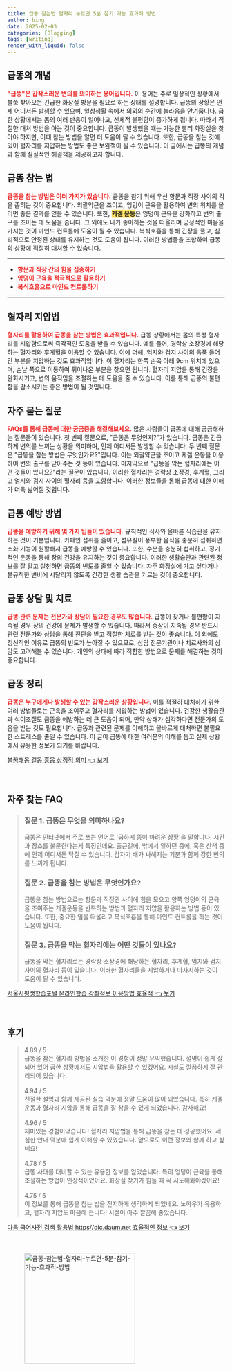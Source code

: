 ```yaml
---
title: 급똥 참는법 혈자리 누르면 5분 참기 가능 효과적 방법
author: bing
date: 2025-02-03
categories: [Blogging]
tags: [writing]
render_with_liquid: false
---
```



<h2 id='급똥의_개념'>급똥의 개념</h2>

<p><b><span style="color: #ee2323;">"급똥"은 갑작스러운 변의를 의미하는 용어입니다.</span></b> 이 용어는 주로 일상적인 상황에서 불쑥 찾아오는 긴급한 화장실 방문을 필요로 하는 상태를 설명합니다. 급똥의 상황은 언제 어디서든 발생할 수 있으며, 일상생활 속에서 의외의 순간에 놀라움을 안겨줍니다. 급한 상황에서는 몸의 여러 반응이 일어나고, 신체적 불편함이 증가하게 됩니다. 따라서 적절한 대처 방법을 아는 것이 중요합니다. 급똥이 발생했을 때는 가능한 빨리 화장실을 찾아야 하지만, 이때 참는 방법을 알면 더 도움이 될 수 있습니다. 또한, 급똥을 참는 것에 있어 혈자리를 지압하는 방법도 좋은 보완책이 될 수 있습니다. 이 글에서는 급똥의 개념과 함께 실질적인 해결책을 제공하고자 합니다.</p>

<h2 id='급똥_참는_법'>급똥 참는 법</h2>

<p><b><span style="color: #ee2323;">급똥을 참는 방법은 여러 가지가 있습니다.</span></b> 급똥을 참기 위해 우선 항문과 직장 사이의 각을 좁히는 것이 중요합니다. 외괄약근을 조이고, 엉덩이 근육을 활용하여 변의 위치를 올리면 좋은 결과를 얻을 수 있습니다. 또한, <b><span style="background-color: #ffe066;">케겔 운동</span></b>은 엉덩이 근육을 강화하고 변의 출구를 조이는 데 도움을 줍니다. 그 외에도 내가 좋아하는 것을 떠올리며 긍정적인 마음을 가지는 것이 마인드 컨트롤에 도움이 될 수 있습니다. 복식호흡을 통해 긴장을 풀고, 심리적으로 안정된 상태를 유지하는 것도 도움이 됩니다. 이러한 방법들을 조합하여 급똥의 상황에 적절히 대처할 수 있습니다.</p>

<hr />

<ul>
    <li><b><span style="color: #ee2323;">항문과 직장 간의 힘을 집중하기</span></b></li>
    <li><b><span style="color: #ee2323;">엉덩이 근육을 적극적으로 활용하기</span></b></li>
    <li><b><span style="color: #ee2323;">복식호흡으로 마인드 컨트롤하기</span></b></li>
</ul>

<hr />

<h2 id='혈자리_지압_법'>혈자리 지압법</h2>

<p><b><span style="color: #ee2323;">혈자리를 활용하여 급똥을 참는 방법은 효과적입니다.</span></b> 급똥 상황에서는 몸의 특정 혈자리를 지압함으로써 즉각적인 도움을 받을 수 있습니다. 예를 들어, 경락상 소장경에 해당하는 혈자리와 후계혈을 이용할 수 있습니다. 이에 더해, 엄지와 검지 사이의 움푹 들어간 부분을 지압하는 것도 효과적입니다. 이 혈자리는 한쪽 손목 아래 9cm 위치에 있으며, 손날 쪽으로 이동하여 튀어나온 부분을 찾으면 됩니다. 혈자리 지압을 통해 긴장을 완화시키고, 변의 움직임을 조절하는 데 도움을 줄 수 있습니다. 이를 통해 급똥의 불편함을 감소시키는 좋은 방법이 될 것입니다.</p>

<h2 id='자주_묻는_질문'>자주 묻는 질문</h2>

<p><b><span style="color: #ee2323;">FAQs를 통해 급똥에 대한 궁금증을 해결해보세요.</span></b> 많은 사람들이 급똥에 대해 궁금해하는 질문들이 있습니다. 첫 번째 질문으로, "급똥은 무엇인지?"가 있습니다. 급똥은 긴급하게 변의를 느끼는 상황을 의미하며, 언제 어디서든 발생할 수 있습니다. 두 번째 질문은 "급똥을 참는 방법은 무엇인가요?"입니다. 이는 외괄약근을 조이고 케겔 운동을 이용하여 변의 출구를 닫아주는 것 등이 있습니다. 마지막으로 "급똥을 막는 혈자리에는 어떤 것들이 있나요?"라는 질문이 있습니다. 이러한 혈자리는 경락상 소장경, 후계혈, 그리고 엄지와 검지 사이의 혈자리 등을 포함합니다. 이러한 정보들을 통해 급똥에 대한 이해가 더욱 넓어질 것입니다.</p>

<h2 id='급똥_예방_방법'>급똥 예방 방법</h2>

<p><b><span style="color: #ee2323;">급똥을 예방하기 위해 몇 가지 팁들이 있습니다.</span></b> 규칙적인 식사와 올바른 식습관을 유지하는 것이 기본입니다. 카페인 섭취를 줄이고, 섬유질이 풍부한 음식을 충분히 섭취하면 소화 기능이 원활해져 급똥을 예방할 수 있습니다. 또한, 수분을 충분히 섭취하고, 정기적인 운동을 통해 장의 건강을 유지하는 것이 중요합니다. 이러한 생활습관과 관련된 정보를 잘 알고 실천하면 급똥의 빈도를 줄일 수 있습니다. 자주 화장실에 가고 싶다거나 불규칙한 변비에 시달리지 않도록 건강한 생활 습관을 기르는 것이 중요합니다.</p>

<h2 id='급똥_상담_및_치료'>급똥 상담 및 치료</h2>

<p><b><span style="color: #ee2323;">급똥 관련 문제는 전문가와 상담이 필요한 경우도 많습니다.</span></b> 급똥이 잦거나 불편함이 지속될 경우 장의 건강에 문제가 발생할 수 있습니다. 따라서 증상이 지속될 경우 반드시 관련 전문가와 상담을 통해 진단을 받고 적절한 치료를 받는 것이 좋습니다. 이 외에도 정신적인 이유로 급똥의 빈도가 높아질 수 있으므로, 상담 전문기관이나 치료사와의 상담도 고려해볼 수 있습니다. 개인의 상태에 따라 적합한 방법으로 문제를 해결하는 것이 중요합니다.</p>

<h2 id='급똥_정리'>급똥 정리</h2>

<p><b><span style="color: #ee2323;">급똥은 누구에게나 발생할 수 있는 갑작스러운 상황입니다.</span></b> 이를 적절히 대처하기 위한 여러 방법들로는 근육을 조여주고 혈자리를 지압하는 방법이 있습니다. 건강한 생활습관과 식이조절도 급똥을 예방하는 데 큰 도움이 되며, 만약 상태가 심각하다면 전문가의 도움을 받는 것도 필요합니다. 급똥과 관련된 문제를 이해하고 올바르게 대처하면 불필요한 스트레스를 줄일 수 있습니다. 이 글이 급똥에 대한 여러분의 이해를 돕고 실제 상황에서 유용한 정보가 되기를 바랍니다.</p>


<p><a class="click-button" title="불꿈해몽 길몽 흉몽 상징적 의미" href="https://afficreate.github.io/posts/%EB%B6%88%EA%BF%88%ED%95%B4%EB%AA%BD-%EA%B8%B8%EB%AA%BD-%ED%9D%89%EB%AA%BD-%EC%83%81%EC%A7%95%EC%A0%81-%EC%9D%98%EB%AF%B8/" rel="dofollow">불꿈해몽 길몽 흉몽 상징적 의미 👈 보기</a></p><br>
<h2 id='자주_찾는_FAQ'>자주 찾는 FAQ</h2>
<div itemscope="" itemtype="https://schema.org/FAQPage">
<blockquote>
<div itemscope="" itemprop="mainEntity" itemtype="https://schema.org/Question">
<h3 itemprop="name">질문 1. 급똥은 무엇을 의미하나요?</h3>
<div itemscope="" itemprop="acceptedAnswer" itemtype="https://schema.org/Answer">
<span itemprop="text">
<p>급똥은 인터넷에서 주로 쓰는 언어로 '급하게 똥이 마려운 상황'을 말합니다. 시간과 장소를 불문한다는게 특징인데요. 출근길에, 밖에서 일하던 중에, 혹은 산책 중에 언제 어디서든 닥칠 수 있습니다. 갑자기 배가 싸해지는 기분과 함께 강한 변의를 느끼게 됩니다.</p>
</span>
</div>
</div>
<div itemscope="" itemprop="mainEntity" itemtype="https://schema.org/Question">
<h3 itemprop="name">질문 2. 급똥을 참는 방법은 무엇인가요?</h3>
<div itemscope="" itemprop="acceptedAnswer" itemtype="https://schema.org/Answer">
<span itemprop="text">
<p>급똥을 참는 방법으로는 항문과 직장관 사이에 힘을 모으고 양쪽 엉덩이의 근육을 조여주는 케겔운동을 반복하는 방법과 혈자리 지압을 활용하는 방법 등이 있습니다. 또한, 중요한 일을 떠올리고 복식호흡을 통해 마인드 컨트롤을 하는 것이 도움이 됩니다.</p>
</span>
</div>
</div>
<div itemscope="" itemprop="mainEntity" itemtype="https://schema.org/Question">
<h3 itemprop="name">질문 3. 급똥을 막는 혈자리에는 어떤 것들이 있나요?</h3>
<div itemscope="" itemprop="acceptedAnswer" itemtype="https://schema.org/Answer">
<span itemprop="text">
<p>급똥을 막는 혈자리로는 경락상 소장경에 해당하는 혈자리, 후계혈, 엄지와 검지 사이의 혈자리 등이 있습니다. 이러한 혈자리들을 지압하거나 마사지하는 것이 도움이 될 수 있습니다.</p>
</span>
</div>
</div>
</blockquote>
</div>
<p><a class="click-button" title="서울시평생학습포털 온라인학습 강좌정보 이용방법 효율적" href="https://afficreate.github.io/posts/%EC%84%9C%EC%9A%B8%EC%8B%9C%ED%8F%89%EC%83%9D%ED%95%99%EC%8A%B5%ED%8F%AC%ED%84%B8-%EC%98%A8%EB%9D%BC%EC%9D%B8%ED%95%99%EC%8A%B5-%EA%B0%95%EC%A2%8C%EC%A0%95%EB%B3%B4-%EC%9D%B4%EC%9A%A9%EB%B0%A9%EB%B2%95-%ED%9A%A8%EC%9C%A8%EC%A0%81/" rel="dofollow">서울시평생학습포털 온라인학습 강좌정보 이용방법 효율적 👈 보기</a></p><br>
<h2 id='후기'>후기</h2>
<div itemscope itemtype="https://schema.org/Product">
  <blockquote>
  <div itemprop="review" itemscope itemtype="https://schema.org/Review">
      <div itemprop="reviewRating" itemscope itemtype="https://schema.org/Rating"> <span itemprop="ratingValue">4.89</span> / <span itemprop="bestRating">5</span> </div>
      <span itemprop="reviewBody">급똥을 참는 혈자리 방법을 소개한 이 경험이 정말 유익했습니다. 설명이 쉽게 잘 되어 있어 급한 상황에서도 지압법을 활용할 수 있겠어요. 시설도 깔끔하게 잘 관리되어 있습니다.</span>
  </div>
  <br>
  <div itemprop="review" itemscope itemtype="https://schema.org/Review">
      <div itemprop="reviewRating" itemscope itemtype="https://schema.org/Rating"> <span itemprop="ratingValue">4.94</span> / <span itemprop="bestRating">5</span> </div>
      <span itemprop="reviewBody">친절한 설명과 함께 제공된 실습 덕분에 정말 도움이 많이 되었습니다. 특히 케겔 운동과 혈자리 지압을 통해 급똥을 잘 참을 수 있게 되었습니다. 감사해요!</span>
  </div>
  <br>
  <div itemprop="review" itemscope itemtype="https://schema.org/Review">
      <div itemprop="reviewRating" itemscope itemtype="https://schema.org/Rating"> <span itemprop="ratingValue">4.96</span> / <span itemprop="bestRating">5</span> </div>
      <span itemprop="reviewBody">재미있는 경험이었습니다! 혈자리 지압법을 통해 급똥을 참는 데 성공했어요. 세심한 안내 덕분에 쉽게 이해할 수 있었습니다. 앞으로도 이런 정보와 함께 하고 싶네요!</span>
  </div>
  <br>
  <div itemprop="review" itemscope itemtype="https://schema.org/Review">
      <div itemprop="reviewRating" itemscope itemtype="https://schema.org/Rating"> <span itemprop="ratingValue">4.78</span> / <span itemprop="bestRating">5</span> </div>
      <span itemprop="reviewBody">급똥 사태를 대비할 수 있는 유용한 정보를 얻었습니다. 특히 엉덩이 근육을 통해 조절하는 방법이 인상적이었어요. 화장실 찾기가 힘들 때 꼭 시도해봐야겠어요!</span>
  </div>
  <br>
  <div itemprop="review" itemscope itemtype="https://schema.org/Review">
      <div itemprop="reviewRating" itemscope itemtype="https://schema.org/Rating"> <span itemprop="ratingValue">4.75</span> / <span itemprop="bestRating">5</span> </div>
      <span itemprop="reviewBody">이 정보를 통해 급똥을 참는 법을 진지하게 생각하게 되었네요. 노하우가 유용하고, 혈자리 지압도 마음에 듭니다! 시설이 아주 깔끔해 좋았습니다.</span>
  </div>
  </blockquote>
</div>
<p><a class="click-button" title="다음 국어사전 검색 활용법 https//dic.daum.net 효율적인 정보" href="https://afficreate.github.io/posts/%EB%8B%A4%EC%9D%8C-%EA%B5%AD%EC%96%B4%EC%82%AC%EC%A0%84-%EA%B2%80%EC%83%89-%ED%99%9C%EC%9A%A9%EB%B2%95-httpsdic.daum.net-%ED%9A%A8%EC%9C%A8%EC%A0%81%EC%9D%B8-%EC%A0%95%EB%B3%B4/" rel="dofollow">다음 국어사전 검색 활용법 https//dic.daum.net 효율적인 정보 👈 보기</a></p><br>
<figure class="image"><img src="https://afficreate.github.io/assets/img/thumbnail/급똥-참는법-혈자리-누르면-5분-참기-가능-효과적-방법.webp" alt="급똥-참는법-혈자리-누르면-5분-참기-가능-효과적-방법" width="256" height="256"></figure>